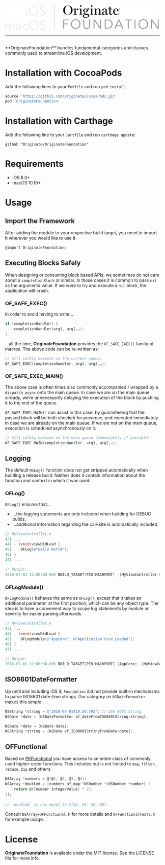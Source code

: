 <img src="OriginateFoundationLogo.png" alt="OriginateFoundation Logo" width="500"/>
<hr />
<br />
**OriginateFoundation** bundles fundamental categories and classes commonly used to streamline iOS development.

# Installation with CocoaPods
Add the following lines to your `Podfile` and run `pod install`:

```ruby
source 'https://github.com/Originate/CocoaPods.git'
pod 'OriginateFoundation'
```

# Installation with Carthage
Add the following line to your `Cartfile` and run `carthage update`:
```
github "Originate/OriginateFoundation"
```

# Requirements
- iOS 8.0+
- macOS 10.10+

# Usage
## Import the Framework
After adding the module to your respective build target, you need to import it wherever you would like to use it.

```objective-c
@import OriginateFoundation;
```

## Executing Blocks Safely
When designing or consuming block based APIs, we sometimes do not care about a `completionBlock` or similar. In those cases it is common to pass `nil` as the arguments value. If we were to try and execute a `nil` block, the application will crash.

### OF_SAFE_EXEC()
In order to avoid having to write…
```objective-c
if (completionHandler) {
    completionHandler(arg1, arg2,…);
}
```
…all the time, **OriginateFoundation** provides the `OF_SAFE_EXEC()` family of macros. The above code can be re-written as:
```objective-c
// Will safely execute on the current queue.
OF_SAFE_EXEC(completionHandler, arg1, arg2,…);
```

### OF_SAFE_EXEC_MAIN()
The above case is often times also commonly accompanied / wrapped by a `dispatch_async` onto the main queue. In case we are on the main queue already, we’re unnecessarily delaying the execution of the block by pushing it to the end of the queue. 

`OF_SAFE_EXEC_MAIN()` can assist in this case, by guaranteeing that the passed block will be both checked for presence, and executed immediately in case we are already on the main queue. If we are not on the main queue, execution is scheduled asynchronously on it.

```objective-c
// Will safely execute on the main queue (immediately if possible).
OF_SAFE_EXEC_MAIN(completionHandler, arg1, arg2,…);
```

## Logging
The default `NSLog()` function does not get stripped automatically when building a release build. Neither does it contain information about the function and context in which it was used. 

### OFLog()
`OFLog()` ensures that…
- …the logging statements are only included when building for DEBUG builds.
- …additional information regarding the call-site is automatically included.

```objective-c
// MyViewController.m
43| ...
44| - (void)viewDidLoad {
45|    OFLog(@"Hello World");
46| }
47| ...
```

```objective-c
// Output:
2016-07-01 12:00:00.000 BUILD_TARGET[PID:MACHPORT] -[MyViewController viewDidLoad]:45 > Hello World.
```

### OFLogModule()
`OFLogModule()` behaves the same as `OFLog()`, except that it takes an additional parameter at the first position, which can be any object type. The idea is to have a convenient way to scope log statements by module or severity for easier parsing afterwards.

```objective-c
// MyViewController.m
43| ...
44| - (void)viewDidLoad {
45|    OFLogModule(@"AppCore", @"Application Core Loaded");
46| }
47| ...
```

```objective-c
// Output:
2016-07-01 12:00:00.000 BUILD_TARGET[PID:MACHPORT] [AppCore] -[MyViewController viewDidLoad]:45 > Application Core Loaded.
```

## ISO8601DateFormatter
Up until and including iOS 9, `Foundation` did not provide built-in mechanisms to parse ISO8601 date-time strings. Our category on `NSDateFormatter` makes this simple:

```objective-c
NSString *string = @"2016-07-01T19:59:59Z"; // ISO 8601 String
NSDate *date = [NSDateFormatter of_dateFromISO8601String:string];
```

```objective-c
NSDate *date = [NSDate date];
NSString *string = [NSDate of_ISO8601StringFromDate:date];
```

## OFFunctional
Based on [PKFunctional](https://github.com/pkluz/PKFunctional) you have access to an entire class of commonly used higher-order functions. This includes but is not limited to `map`, `filter`, `reduce`, `zip` and others.

```objective-c
NSArray *numbers = @[@1, @2, @3, @4];
NSArray *doubled = [numbers of_map:^NSNumber *(NSNumber *number) {
    return @([number integerValue] * 2);
}];

// `doubled` is now equal to @[@2, @4, @6, @8].
```

Consult `NSArray+OFFunctional.h` for more details and `OFFunctionalTests.m` for example usage.

# License
**OriginateFoundation** is available under the MIT license. See the LICENSE file for more info.
